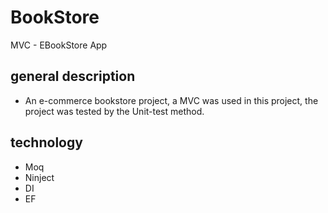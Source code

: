 # BookStore
MVC - EBookStore App
## general description
* An e-commerce bookstore project, a MVC was used in this project, the project was tested by the Unit-test method.
## technology 
* Moq
* Ninject
* DI
* EF
